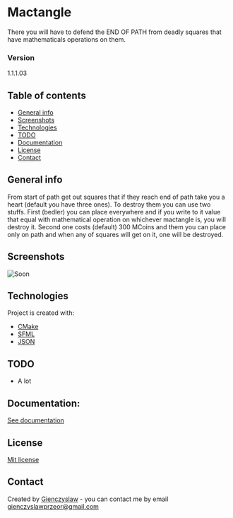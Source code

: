 # Mactangle
There you will have to defend the END OF PATH from deadly squares that have mathematicals operations on them.

### Version
1.1.1.03

## Table of contents
* [General info](#general-info)
* [Screenshots](#screenshots)
* [Technologies](#technologies)
* [TODO](#todo)
* [Documentation](#documentation)
* [License](#License)
* [Contact](#contact)

## General info
From start of path get out squares that if they reach end of path take you a heart (default you have three ones). To destroy them you can use two stuffs. First (bedler) you can place everywhere and if you write to it value that equal with mathematical operation on whichever mactangle is, you will destroy it. Second one costs (default) 300 MCoins and them you can place only on path and when any of squares will get on it, one will be destroyed.   

## Screenshots
![Soon]()

## Technologies
Project is created with:
* [CMake](https://cmake.org/)
* [SFML](https://www.sfml-dev.org/)
* [JSON](https://github.com/nlohmann/json/)
	
## TODO
* A lot 

## Documentation:
[See documentation](rc/documentation/Documentation.md)

## License
[Mit license](rc/readmes/LICENSE.md)

## Contact
Created by [Gienczyslaw](https://github.com/Gienczyslaw) - you can contact me by email gienczyslawprzeor@gmail.com